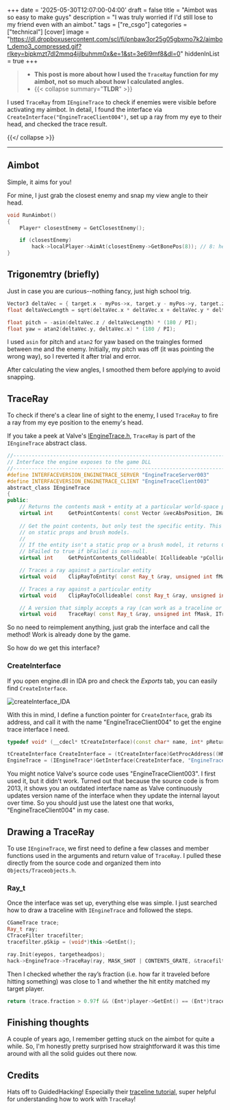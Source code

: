 +++
date = '2025-05-30T12:07:00-04:00'
draft = false
title = "Aimbot was so easy to make guys"
description = "I was truly worried if I'd still lose to my friend even with an aimbot."
tags = ["re_csgo"]
categories = ["technical"]
[cover]
image = "https://dl.dropboxusercontent.com/scl/fi/pnbaw3or25g05gbxmo7k2/aimbot_demo3_compressed.gif?rlkey=bipkmzt7dl2mmq4ijlbuhmm0x&e=1&st=3e6l9mf8&dl=0"
hiddenInList = true
+++

> - **This post is more about how I used the `TraceRay` function for my aimbot, not so much about how I calculated angles.**
> - {{< collapse summary="**TLDR**" >}}

I used `TraceRay` from `IEngineTrace` to check if enemies were visible before activating my aimbot. In detail, I found the interface via `CreateInterface("EngineTraceClient004")`, set up a ray from my eye to their head, and checked the trace result.

{{</ collapse >}}

---

## Aimbot

Simple, it aims for you!

For mine, I just grab the closest enemy and snap my view angle to their head.

```cpp
void RunAimbot()
{
	Player* closestEnemy = GetClosestEnemy();

	if (closestEnemy)
		hack->localPlayer->AimAt(closestEnemy->GetBonePos(8)); // 8: head
}
```

## Trigonemtry (briefly)

Just in case you are curious--nothing fancy, just high school trig.

```cpp
Vector3 deltaVec = { target.x - myPos->x, target.y - myPos->y, target.z - myPos->z };
float deltaVecLength = sqrt(deltaVec.x * deltaVec.x + deltaVec.y * deltaVec.y + deltaVec.z * deltaVec.z);

float pitch = -asin(deltaVec.z / deltaVecLength) * (180 / PI);
float yaw = atan2(deltaVec.y, deltaVec.x) * (180 / PI);
```

I used `asin` for pitch and `atan2` for yaw based on the traingles formed between me and the enemy. Initially, my pitch was off (it was pointing the wrong way), so I reverted it after trial and error.

After calculating the view angles, I smoothed them before applying to avoid snapping.

## TraceRay

To check if there's a clear line of sight to the enemy, I used `TraceRay` to fire a ray from my eye position to the enemy's head.

If you take a peek at Valve's [IEngineTrace.h](https://github.com/ValveSoftware/source-sdk-2013/blob/0d8dceea4310fde5706b3ce1c70609d72a38efdf/sp/src/public/engine/IEngineTrace.h#L148), `TraceRay` is part of the `IEngineTrace` abstract class. 

```cpp
//-----------------------------------------------------------------------------
// Interface the engine exposes to the game DLL
//-----------------------------------------------------------------------------
#define INTERFACEVERSION_ENGINETRACE_SERVER	"EngineTraceServer003"
#define INTERFACEVERSION_ENGINETRACE_CLIENT	"EngineTraceClient003"
abstract_class IEngineTrace
{
public:
	// Returns the contents mask + entity at a particular world-space position
	virtual int		GetPointContents( const Vector &vecAbsPosition, IHandleEntity** ppEntity = NULL ) = 0;
	
	// Get the point contents, but only test the specific entity. This works
	// on static props and brush models.
	//
	// If the entity isn't a static prop or a brush model, it returns CONTENTS_EMPTY and sets
	// bFailed to true if bFailed is non-null.
	virtual int		GetPointContents_Collideable( ICollideable *pCollide, const Vector &vecAbsPosition ) = 0;

	// Traces a ray against a particular entity
	virtual void	ClipRayToEntity( const Ray_t &ray, unsigned int fMask, IHandleEntity *pEnt, trace_t *pTrace ) = 0;

	// Traces a ray against a particular entity
	virtual void	ClipRayToCollideable( const Ray_t &ray, unsigned int fMask, ICollideable *pCollide, trace_t *pTrace ) = 0;

	// A version that simply accepts a ray (can work as a traceline or tracehull)
	virtual void	TraceRay( const Ray_t &ray, unsigned int fMask, ITraceFilter *pTraceFilter, trace_t *pTrace ) = 0;
```

So no need to reimplement anything, just grab the interface and call the method! Work is already done by the game.

So how do we get this interface?

### CreateInterface

If you open engine.dll in IDA pro and check the *Exports* tab, you can easily find `CreateInterface`.

![createInterface_IDA](/16th/images/createinterface.png)

With this in mind, I define a function pointer for `CreateInterface`, grab its address, and call it with the name "EngineTraceClient004" to get the engine trace interface I need. 

```cpp
typedef void* (__cdecl* tCreateInterface)(const char* name, int* pReturnCode);
```

```cpp
tCreateInterface CreateInterface = (tCreateInterface)GetProcAddress((HMODULE)engine, "CreateInterface");
EngineTrace = (IEngineTrace*)GetInterface(CreateInterface, "EngineTraceClient004");
```

You might notice Valve's source code uses "EngineTraceClient003". I first used it, but it didn't work. Turned out that because the source code is from 2013, it shows you an outdated interface name as Valve continuously updates version name of the interface when they update the internal layout over time. So you should just use the latest one that works, "EngineTraceClient004" in my case.

## Drawing a TraceRay

To use `IEngineTrace`, we first need to define a few classes and member functions used in the arguments and return value of `TraceRay`. I pulled these directly from the source code and organized them into `Objects/Traceobjects.h`.

### Ray_t

Once the interface was set up, everything else was simple. I just searched how to draw a traceline with `IEngineTrace` and followed the steps.

```cpp
CGameTrace trace;
Ray_t ray;
CTraceFilter tracefilter;
tracefilter.pSkip = (void*)this->GetEnt();

ray.Init(eyepos, targetheadpos);
hack->EngineTrace->TraceRay(ray, MASK_SHOT | CONTENTS_GRATE, &tracefilter, &trace);
```

Then I checked whether the ray’s fraction (i.e. how far it traveled before hitting something) was close to 1 and whether the hit entity matched my target player.

```cpp
return (trace.fraction > 0.97f && (Ent*)player->GetEnt() == (Ent*)trace.hit_entity);
```

## Finishing thoughts

A couple of years ago, I remember getting stuck on the aimbot for quite a while. So, I'm honestly pretty surprised how straightforward it was this time around with all the solid guides out there now.

## Credits

Hats off to GuidedHacking! Especially their [traceline tutorial](https://guidedhacking.com/threads/csgo-how-to-find-traceray-call-traceline-tutorial.14696/), super helpful for understanding how to work with `TraceRay`!